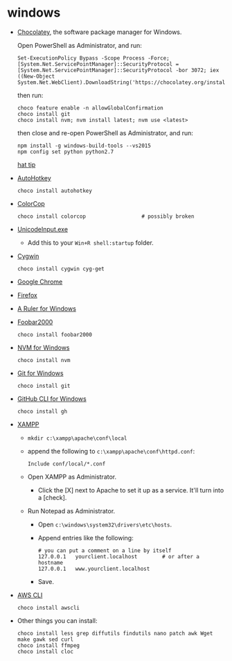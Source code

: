 # windows

-   [Chocolatey](https://chocolatey.org/), the software package manager for Windows.

    Open PowerShell as Administrator, and run:
    
        Set-ExecutionPolicy Bypass -Scope Process -Force; [System.Net.ServicePointManager]::SecurityProtocol = [System.Net.ServicePointManager]::SecurityProtocol -bor 3072; iex ((New-Object System.Net.WebClient).DownloadString('https://chocolatey.org/install.ps1'))
    
    then run:
    
        choco feature enable -n allowGlobalConfirmation
        choco install git
        choco install nvm; nvm install latest; nvm use <latest>
    
    then close and re-open PowerShell as Administrator, and run:
    
        npm install -g windows-build-tools --vs2015
        npm config set python python2.7
    
    [hat tip](https://developer.bigcommerce.com/stencil-docs/installing-stencil-cli/installing-stencil)

-   [AutoHotkey](https://www.autohotkey.com/)

        choco install autohotkey

-   [ColorCop](http://colorcop.net/)

        choco install colorcop                  # possibly broken

-   [UnicodeInput.exe](https://www.fileformat.info/tool/unicodeinput/index.htm)
    -   Add this to your `Win+R shell:startup` folder.

-   [Cygwin](https://cygwin.com/)

        choco install cygwin cyg-get

-   [Google Chrome](https://www.google.com/chrome/)

-   [Firefox](https://www.mozilla.org/en-US/firefox/new/)

-   [A Ruler for Windows](https://www.arulerforwindows.com/)

-   [Foobar2000](https://www.foobar2000.org/)

        choco install foobar2000

-   [NVM for Windows](https://github.com/coreybutler/nvm-windows)

        choco install nvm

-   [Git for Windows](https://gitforwindows.org/)

        choco install git

-   [GitHub CLI for Windows](https://cli.github.com/)

        choco install gh

-   [XAMPP](https://www.apachefriends.org/index.html)

    -   `mkdir c:\xampp\apache\conf\local`
    
    -   append the following to `c:\xampp\apache\conf\httpd.conf`:

            Include conf/local/*.conf
    
    -   Open XAMPP as Administrator.
    
        -   Click the [X] next to Apache to set it up as a service.  It'll turn into a [check].
    
    -   Run Notepad as Administrator.
    
        -   Open `c:\windows\system32\drivers\etc\hosts`.
        
        -   Append entries like the following:
        
            ```
            # you can put a comment on a line by itself
            127.0.0.1	yourclient.localhost        # or after a hostname
            127.0.0.1	www.yourclient.localhost
            ```
        
        -   Save.

-   [AWS CLI](https://aws.amazon.com/cli/)

        choco install awscli

-   Other things you can install:

        choco install less grep diffutils findutils nano patch awk Wget make gawk sed curl
        choco install ffmpeg
        choco install cloc

